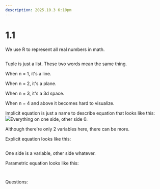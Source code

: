```yaml
---
description: 2025.10.3 6:10pm
---
```


# 1.1

We use R to represent all real numbers in math.

<figure><img src="../.gitbook/assets/Screenshot 2025-10-03 at 6.17.57 PM.png" alt=""><figcaption></figcaption></figure>

Tuple is just a list. These two words mean the same thing.

When n = 1, it's a line.

When n = 2, it's a plane.

When n = 3, it's a 3d space.

When n = 4 and above it becomes hard to visualize.

Implicit equation is just a name to describe equation that looks like this:\
![](<../.gitbook/assets/Screenshot 2025-10-03 at 6.22.27 PM.png>)Everything on one side, other side 0.

Although there're only 2 variables here, there can be more.&#x20;

Explicit equation looks like this:

<figure><img src="../.gitbook/assets/Screenshot 2025-10-03 at 6.25.14 PM.png" alt=""><figcaption></figcaption></figure>

One side is a variable, other side whatever.



Parametric equation looks like this:

<figure><img src="../.gitbook/assets/Screenshot 2025-10-03 at 6.26.59 PM.png" alt=""><figcaption></figcaption></figure>

<figure><img src="../.gitbook/assets/Screenshot 2025-10-03 at 6.29.17 PM.png" alt=""><figcaption></figcaption></figure>



Questions:


